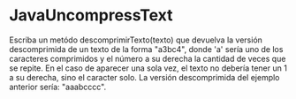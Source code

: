 # JavaUncompressText

Escriba un metódo descomprimirTexto(texto) que devuelva la versión descomprimida de un texto de la forma "a3bc4", donde 'a' sería uno de los caracteres comprimidos y el número a su derecha la cantidad de veces que se repite. En el caso de aparecer una sola vez, el texto no debería tener un 1 a su derecha, sino el caracter solo. La versión descomprimida del ejemplo anterior sería: "aaabcccc".
